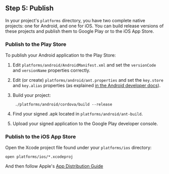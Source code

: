 ## Step 5: Publish

In your project's `platforms` directory, you have two complete native projects: one for Android, and one for iOS. You can build release versions of these projects and publish them to Google Play or to the iOS App Store.

### Publish to the Play Store

To publish your Android application to the Play Store:

1. Edit `platforms/android/AndroidManifest.xml` and set the `versionCode` and `versionName` properties correctly.

2. Edit (or create) `platforms/android/ant.properties` and set the `key.store` and `key.alias` properties (as explained [in the Android developer docs](http://developer.android.com/tools/building/building-cmdline.html#ReleaseMode)).

3. Build your project:

        ./platforms/android/cordova/build --release

4. Find your signed .apk located in `platforms/android/ant-build`.

5. Upload your signed application to the Google Play developer console.

### Publish to the iOS App Store

Open the Xcode project file found under your `platforms/ios` directory:

    open platforms/ios/*.xcodeproj
    
And then follow Apple's [App Distribution Guide](https://developer.apple.com/library/ios/documentation/IDEs/Conceptual/AppDistributionGuide/Introduction/Introduction.html)

